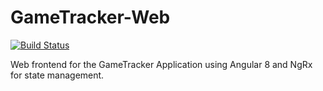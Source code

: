 # GameTracker-Web
[![Build Status](https://travis-ci.com/swagslash/GameTracker-Web.svg?branch=master)](https://travis-ci.com/swagslash/GameTracker-Web)

Web frontend for the GameTracker Application using Angular 8 and NgRx for state management.
